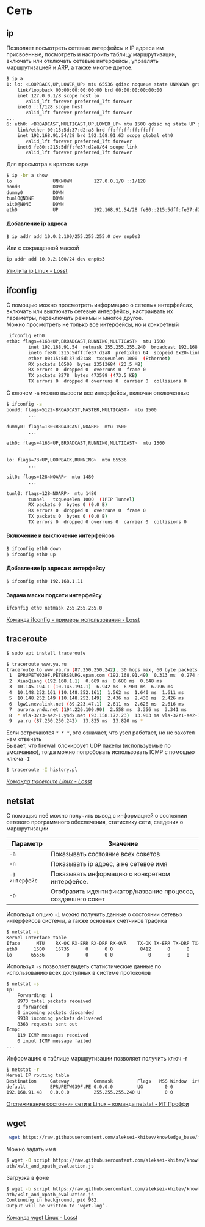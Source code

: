 # Сеть
## ip
Позволяет посмотреть сетевые интерфейсы и IP адреса им присвоенные,
посмотреть и настроить таблицу маршрутизации, включать или отключать
сетевые интерфейсы, управлять маршрутизацией и ARP, а также многое
другое.
```bash
$ ip a
1: lo: <LOOPBACK,UP,LOWER_UP> mtu 65536 qdisc noqueue state UNKNOWN group default qlen 1000
    link/loopback 00:00:00:00:00:00 brd 00:00:00:00:00:00
    inet 127.0.0.1/8 scope host lo
       valid_lft forever preferred_lft forever
    inet6 ::1/128 scope host
       valid_lft forever preferred_lft forever
...
6: eth0: <BROADCAST,MULTICAST,UP,LOWER_UP> mtu 1500 qdisc mq state UP group default qlen 1000
    link/ether 00:15:5d:37:d2:a8 brd ff:ff:ff:ff:ff:ff
    inet 192.168.91.54/28 brd 192.168.91.63 scope global eth0
       valid_lft forever preferred_lft forever
    inet6 fe80::215:5dff:fe37:d2a8/64 scope link
       valid_lft forever preferred_lft forever
```
Для просмотра в кратков виде
```bash
$ ip -br a show
lo               UNKNOWN        127.0.0.1/8 ::1/128
bond0            DOWN
dummy0           DOWN
tunl0@NONE       DOWN
sit0@NONE        DOWN
eth0             UP             192.168.91.54/28 fe80::215:5dff:fe37:d2a8/64
```

#### Добавление ip адреса
```bash
$ ip addr add 10.0.2.100/255.255.255.0 dev enp0s3
```
Или с сокращенной маской
```bash
ip addr add 10.0.2.100/24 dev enp0s3
```
[Утилита ip Linux - Losst](https://losst.ru/nastrojka-seti-v-linux)

## ifconfig
С помощью можно просмотреть информацию о сетевых интерфейсах, включать или выключать сетевые интерфейсы,  настраивать их параметры, переключать режимы и многое другое.<br/>
Можно просмотреть не только все интерфейсы, но и конкретный
```bash
 ifconfig eth0
eth0: flags=4163<UP,BROADCAST,RUNNING,MULTICAST>  mtu 1500
        inet 192.168.91.54  netmask 255.255.255.240  broadcast 192.168.91.63
        inet6 fe80::215:5dff:fe37:d2a8  prefixlen 64  scopeid 0x20<link>
        ether 00:15:5d:37:d2:a8  txqueuelen 1000  (Ethernet)
        RX packets 16500  bytes 23513684 (23.5 MB)
        RX errors 0  dropped 0  overruns 0  frame 0
        TX packets 8278  bytes 473599 (473.5 KB)
        TX errors 0  dropped 0 overruns 0  carrier 0  collisions 0
```
С ключем `-a` можно вывести все интерфейсы, включая отключенные
```bash
$ ifconfig -a
bond0: flags=5122<BROADCAST,MASTER,MULTICAST>  mtu 1500
        ...

dummy0: flags=130<BROADCAST,NOARP>  mtu 1500
        ...

eth0: flags=4163<UP,BROADCAST,RUNNING,MULTICAST>  mtu 1500
        ...

lo: flags=73<UP,LOOPBACK,RUNNING>  mtu 65536
        ...

sit0: flags=128<NOARP>  mtu 1480
        ...

tunl0: flags=128<NOARP>  mtu 1480
        tunnel   txqueuelen 1000  (IPIP Tunnel)
        RX packets 0  bytes 0 (0.0 B)
        RX errors 0  dropped 0  overruns 0  frame 0
        TX packets 0  bytes 0 (0.0 B)
        TX errors 0  dropped 0 overruns 0  carrier 0  collisions 0
```

#### Включение и выключение интерфейсов
```bash
$ ifconfig eth0 down
$ ifconfig eth0 up
```

#### Добавление ip адреса к интерфейсу
```bash
$ ifconfig eth0 192.168.1.11
```

#### Задача маски подсети интерфейсу
```bash
ifconfig eth0 netmask 255.255.255.0
```
[Команда ifconfig - примеры использования - Losst](https://losst.ru/komanda-ifconfig-primery-ispolzovaniya)

## traceroute
```bash
$ sudo apt install traceroute
```
```bash
$ traceroute www.ya.ru
traceroute to www.ya.ru (87.250.250.242), 30 hops max, 60 byte packets
 1  EPRUPETW039F.PETERSBURG.epam.com (192.168.91.49)  0.313 ms  0.274 ms  0.252 ms
 2  XiaoQiang (192.168.1.1)  0.689 ms  0.680 ms  0.648 ms
 3  10.145.194.1 (10.145.194.1)  6.942 ms  6.901 ms  6.996 ms
 4  10.148.252.161 (10.148.252.161)  1.562 ms  1.640 ms  1.611 ms
 5  10.148.252.149 (10.148.252.149)  2.436 ms  2.430 ms  2.426 ms
 6  lgw1.nevalink.net (89.223.47.1)  2.611 ms  2.628 ms  2.616 ms
 7  aurora.yndx.net (194.226.100.90)  2.558 ms  3.356 ms  3.341 ms
 8  * vla-32z3-ae2-1.yndx.net (93.158.172.23)  13.903 ms vla-32z1-ae2-1.yndx.net (93.158.172.19)  23.650 ms
 9  ya.ru (87.250.250.242)  13.825 ms  13.820 ms *
```
Если встречаются `* * *`, это означает, что узел работает, но не захотел нам отвечать<br/>
Бывает, что firewall блокироует UDP пакеты (используемые по умолчанию), тогда можно попробовать использовать ICMP с помощью ключа `-I`
```bash
$ traceroute -I history.pl
```

_[Команда traceroute Linux - Losst](https://losst.ru/komanda-traceroute-linux)_

## netstat
С помощью неё можно получить вывод с информацией о состоянии сетевого
программного обеспечения, статистику сети, сведения о маршрутизации

| Параметр       | Значение                                                     |
| -------------- | ------------------------------------------------------------ |
| `-a`           | Показывать состояние всех сокетов                            |
| `-n`           | Показывать ip адрес, а не сетевое имя                        |
| `-I интерфейс` | Показывать информацию о конкретном интерфейсе.               |
| `-p`           | Отобразить идентификатор/название процесса, создавшего сокет |

Используя опцию `-i` можно получить данные о состоянии сетевых интерфейсов системы, а также основных счётчиков трафика
```bash
$ netstat -i
Kernel Interface table
Iface      MTU    RX-OK RX-ERR RX-DRP RX-OVR    TX-OK TX-ERR TX-DRP TX-OVR Flg
eth0      1500    16735      0      0 0          8412      0      0      0 BMRU
lo       65536        0      0      0 0             0      0      0      0 LRU
```
Используя `-s` позволяет видеть статистические данные по использованию всех доступных в системе протоколов
```bash
$ netstat -s
Ip:
    Forwarding: 1
    9973 total packets received
    0 forwarded
    0 incoming packets discarded
    9938 incoming packets delivered
    8368 requests sent out
Icmp:
    119 ICMP messages received
    0 input ICMP message failed
...
```
Информацию о таблице маршрутизации позволяет получить ключ -r
```bash
$ netstat -r
Kernel IP routing table
Destination     Gateway         Genmask         Flags   MSS Window  irtt Iface
default         EPRUPETW039F.PE 0.0.0.0         UG        0 0          0 eth0
192.168.91.48   0.0.0.0         255.255.255.240 U         0 0          0 eth0
```

[Отслеживание состояния сети в Linux – команда netstat - ИТ Проффи](https://itproffi.ru/otslezhivanie-sostoyaniya-seti-v-linux-komanda-netstat/)

## wget
```bash
 wget https://raw.githubusercontent.com/aleksei-khitev/knowledge_base/master/xslt/xpath/xslt_and_xpath_evaluation.js
```
Можно задать имя
```bash
$ wget -O script https://raw.githubusercontent.com/aleksei-khitev/knowledge_base/master/xslt/xp
ath/xslt_and_xpath_evaluation.js
```
Загрузка в фоне
```bash
$ wget -b script https://raw.githubusercontent.com/aleksei-khitev/knowledge_base/master/xslt/xp
ath/xslt_and_xpath_evaluation.js
Continuing in background, pid 982.
Output will be written to ‘wget-log’.
```

[Команда wget Linux - Losst](https://losst.ru/komanda-wget-linux)



